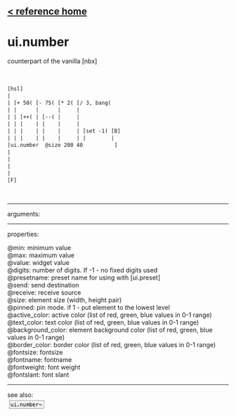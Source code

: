 [< reference home](ceammc_lib.html)
---

# ui.number


counterpart of the vanilla [nbx]

```


[hsl]
|
| [+ 50( [- 75( [* 2( [/ 3, bang(
| |      |      |     |
| | [++( | [--( |     |
| | |    | |    |     |
| | |    | |    |     | [set -1( [B]
| | |    | |    |     | |        |
[ui.number  @size 200 40          ]
|
|
|
|
[F]

            
```

---
arguments:


---
properties:

@min: minimum value<br>
@max: maximum value<br>
@value: widget value<br>
@digits: number of
            digits. If -1 - no fixed digits used<br>
@presetname: preset name for using with
            [ui.preset]<br>
@send: send destination<br>
@receive: receive source<br>
@size: element size (width, height
            pair)<br>
@pinned: pin mode. if 1 - put element
            to the lowest level<br>
@active_color: active color (list of
            red, green, blue values in 0-1 range)<br>
@text_color: text color (list of red,
            green, blue values in 0-1 range)<br>
@background_color: element
            background color (list of red, green, blue values in 0-1 range)<br>
@border_color: border color (list
            of red, green, blue values in 0-1 range)<br>
@fontsize: 
            fontsize<br>
@fontname: fontname<br>
@fontweight: font
            weight<br>
@fontslant: font
            slant<br>

---
see also:<br>
[![ui.number~](img/object_ui.number~.png)](ui.number~.html)
